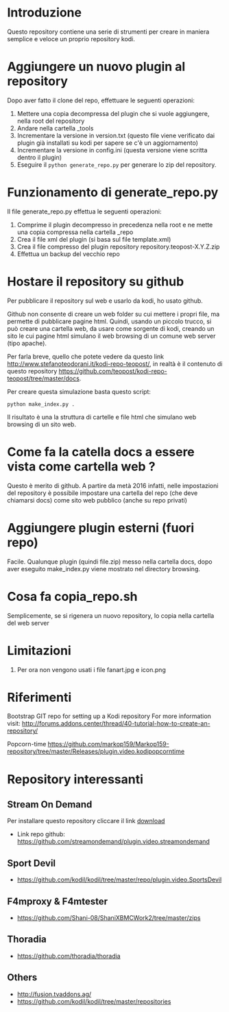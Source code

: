 # Introduzione
Questo repository contiene una serie di strumenti per creare in maniera semplice e veloce un proprio  repository kodi.

# Aggiungere un nuovo plugin al repository

Dopo aver fatto il clone del repo, effettuare le seguenti operazioni:

1. Mettere una copia decompressa del plugin che si vuole aggiungere, nella root del repository
2. Andare nella cartella _tools
3. Incrementare la versione in version.txt (questo file viene verificato dai plugin già installati su kodi per sapere se c'è un aggiornamento)
4. Incrementare la versione in config.ini (questa versione viene scritta dentro il plugin)
5. Eseguire il ```python generate_repo.py``` per generare lo zip del repository.

# Funzionamento di generate_repo.py

Il file generate_repo.py effettua le seguenti operazioni:

1. Comprime il plugin decompresso in precedenza nella root e ne mette una copia compressa nella cartella _repo
2. Crea il file xml del plugin (si basa sul file template.xml)
3. Crea il file compresso del plugin repository repository.teopost-X.Y.Z.zip
4. Effettua un backup del vecchio repo

# Hostare il repository su github

Per pubblicare il repository sul web e usarlo da kodi, ho usato github.

Github non consente di creare un web folder su cui mettere i propri file, ma permette di pubblicare pagine html. Quindi, usando un piccolo trucco, si può creare una cartella web, da usare come sorgente di kodi, creando un sito le cui pagine html simulano il web browsing di un comune web server (tipo apache).

Per farla breve, quello che potete vedere da questo link http://www.stefanoteodorani.it/kodi-repo-teopost/, in realtà è il contenuto di questo repository https://github.com/teopost/kodi-repo-teopost/tree/master/docs.

Per creare questa simulazione basta questo script:

    python make_index.py .
    
Il risultato è una la struttura di cartelle e file html che simulano web browsing di un sito web.

# Come fa la catella docs a essere vista come cartella web ?

Questo è merito di github. A partire da metà 2016 infatti, nelle impostazioni del repository è possibile impostare una cartella del repo (che deve chiamarsi docs) come sito web pubblico (anche su repo privati)

# Aggiungere plugin esterni (fuori repo)

Facile. Qualunque plugin (quindi file.zip) messo nella cartella docs, dopo aver eseguito make_index.py viene mostrato nel directory browsing.

# Cosa fa copia_repo.sh

Semplicemente, se si rigenera un nuovo repository, lo copia nella cartella del web server

# Limitazioni

1. Per ora non vengono usati i file fanart.jpg e icon.png

# Riferimenti

Bootstrap GIT repo for setting up a Kodi repository  For more information visit: http://forums.addons.center/thread/40-tutorial-how-to-create-an-repository/

Popcorn-time
https://github.com/markop159/Markop159-repository/tree/master/Releases/plugin.video.kodipopcorntime

# Repository interessanti

Stream On Demand
---
Per installare questo repository cliccare il link [download](https://github.com/streamondemand/plugin.video.streamondemand/archive/master.zip)
* Link repo github:  https://github.com/streamondemand/plugin.video.streamondemand 

Sport Devil
---
* https://github.com/kodil/kodil/tree/master/repo/plugin.video.SportsDevil

F4mproxy & F4mtester
---
* https://github.com/Shani-08/ShaniXBMCWork2/tree/master/zips

Thoradia
---
* https://github.com/thoradia/thoradia

Others
---
* http://fusion.tvaddons.ag/
* https://github.com/kodil/kodil/tree/master/repositories
